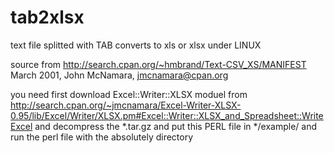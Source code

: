 # tab2xlsx
text file splitted with TAB converts to xls or xlsx under LINUX

source from http://search.cpan.org/~hmbrand/Text-CSV_XS/MANIFEST
March 2001, John McNamara, jmcnamara@cpan.org

 you need first download Excel::Writer::XLSX moduel from 
 http://search.cpan.org/~jmcnamara/Excel-Writer-XLSX-0.95/lib/Excel/Writer/XLSX.pm#Excel::Writer::XLSX_and_Spreadsheet::WriteExcel
 and decompress the *.tar.gz and put this PERL file in */example/ and run the perl file with the absolutely directory


